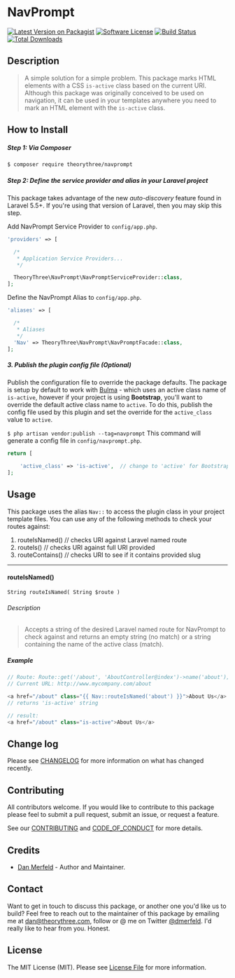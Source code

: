 # NavPrompt

[![Latest Version on Packagist][ico-version]][link-packagist]
[![Software License][ico-license]](LICENSE.md)
[![Build Status][ico-travis]][link-travis]
[![Total Downloads][ico-downloads]][link-downloads]

## Description
> A simple solution for a simple problem. This package marks HTML elements with a CSS `is-active` class based on the current URI. Although this package was originally conceived to be used on navigation, it can be used in your templates anywhere you need to mark an HTML element with the `is-active` class.

## How to Install

##### Step 1: Via Composer

``` bash
$ composer require theorythree/navprompt
```

##### Step 2: Define the service provider and alias in your Laravel project

This package takes advantage of the new _auto-discovery_ feature found in Laravel 5.5+. If you're using that version of Laravel, then you may skip this step.

Add NavPrompt Service Provider to `config/app.php`.
``` php
'providers' => [

  /*
   * Application Service Providers...
   */

  TheoryThree\NavPrompt\NavPromptServiceProvider::class,
];
```

Define the NavPrompt Alias to `config/app.php`.
``` php
'aliases' => [

  /*
   * Aliases
   */
  'Nav' => TheoryThree\NavPrompt\NavPromptFacade::class,
];
```

##### 3. Publish the plugin config file (Optional)

Publish the configuration file to override the package defaults. The package is setup by default to work with [Bulma][link-bulma] - which uses an active class name of `is-active`, however if your project is using **Bootstrap**, you'll want to override the default active class name to `active`. To do this, publish the config file used by this plugin and set the override for the `active_class` value to `active`.

`$ php artisan vendor:publish --tag=navprompt`
This command will generate a config file in `config/navprompt.php`.

``` php
return [

    'active_class' => 'is-active',  // change to 'active' for Bootstrap
];
```

## Usage
This package uses the alias `Nav::` to access the plugin class in your project template files. You can use any of the following methods to check your routes against:

1. routeIsNamed()     // checks URI against Laravel named route
2. routeIs()          // checks URI against full URI provided
3. routeContains()    // checks URI to see if it contains provided slug

---

#### routeIsNamed()

`String routeIsNamed( String $route )`
###### Description
> Accepts a string of the desired Laravel named route for NavPrompt to check against and returns an empty string (no match) or a string containing the name of the active class (match).

##### Example

``` php
// Route: Route::get('/about', 'AboutController@index')->name('about');
// Current URL: http://www.mycompany.com/about

<a href="/about" class="{{ Nav::routeIsNamed('about') }}">About Us</a>
// returns 'is-active' string

// result: 
<a href="/about" class="is-active">About Us</a>

```

## Change log

Please see [CHANGELOG](CHANGELOG.md) for more information on what has changed recently.

## Contributing
All contributors welcome. If you would like to contribute to this package please feel to submit a pull request, submit an issue, or request a feature.

See our [CONTRIBUTING](CONTRIBUTING.md) and [CODE_OF_CONDUCT](CODE_OF_CONDUCT.md) for more details.

## Credits

- [Dan Merfeld][link-author] - Author and Maintainer.

## Contact
Want to get in touch to discuss this package, or another one you'd like us to build? Feel free to reach out to the maintainer of this package by emailing me at [dan@theorythree.com][link-mailme], follow or @ me on Twitter [@dmerfeld][link-tweetme]. I'd really like to hear from you. Honest.

## License

The MIT License (MIT). Please see [License File](LICENSE.md) for more information.

[ico-version]: https://img.shields.io/packagist/v/theorythree/NavPrompt.svg?style=flat-square
[ico-license]: https://img.shields.io/badge/license-MIT-brightgreen.svg?style=flat-square
[ico-travis]: https://img.shields.io/travis/theorythree/NavPrompt/master.svg?style=flat-square
[ico-scrutinizer]: https://img.shields.io/scrutinizer/coverage/g/theorythree/NavPrompt.svg?style=flat-square
[ico-code-quality]: https://img.shields.io/scrutinizer/g/theorythree/NavPrompt.svg?style=flat-square
[ico-downloads]: https://img.shields.io/packagist/dt/theorythree/NavPrompt.svg?style=flat-square

[link-packagist]: https://packagist.org/packages/theorythree/NavPrompt
[link-travis]: https://travis-ci.org/theorythree/NavPrompt
[link-scrutinizer]: https://scrutinizer-ci.com/g/theorythree/NavPrompt/code-structure
[link-code-quality]: https://scrutinizer-ci.com/g/theorythree/NavPrompt
[link-downloads]: https://packagist.org/packages/theorythree/NavPrompt
[link-author]: https://github.com/dmerfeld
[link-contributors]: ../../contributors
[link-mailme]: mailto:dan@theorythree.com
[link-tweetme]: https://twitter.com/dmerfeld
[link-bulma]: https://bulma.io
